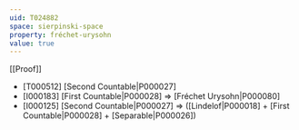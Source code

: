 ```yaml
---
uid: T024882
space: sierpinski-space
property: fréchet-urysohn
value: true
---
```

[[Proof]]

* [T000512] [Second Countable|P000027]
* [I000183] [First Countable|P000028] => [Fréchet Urysohn|P000080]
* [I000125] [Second Countable|P000027] => ([Lindelof|P000018] + [First Countable|P000028] + [Separable|P000026])

